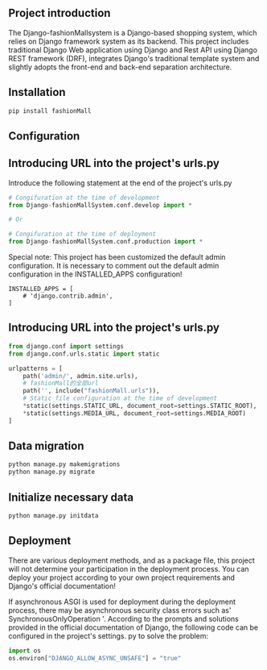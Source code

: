 
## Project introduction

The Django-fashionMallsystem is a Django-based shopping system, which relies on Django framework system as its backend. This project includes traditional Django Web application using Django and Rest API using Django REST framework (DRF), integrates Django's traditional template system and slightly adopts the front-end and back-end separation architecture.



## Installation

```python
pip install fashionMall
```

## Configuration

## Introducing URL into the project's urls.py

Introduce the following statement at the end of the project's urls.py

```python
# Congifuration at the time of development
from Django-fashionMallSystem.conf.develop import *

# Or

# Congifuration at the time of deployment
from Django-fashionMallSystem.conf.production import *
```

Special note: This project has been customized the default admin configuration. It is necessary to comment out the default admin configuration in the INSTALLED_APPS configuration!

```
INSTALLED_APPS = [
    # 'django.contrib.admin',
]
```

## Introducing URL into the project's urls.py

```python
from django.conf import settings
from django.conf.urls.static import static

urlpatterns = [
    path('admin/', admin.site.urls),
    # fashionMall的全部url
    path('', include("fashionMall.urls")),
    # Static file configuration at the time of development
    *static(settings.STATIC_URL, document_root=settings.STATIC_ROOT),
    *static(settings.MEDIA_URL, document_root=settings.MEDIA_ROOT)
]
```

## Data migration

```python
python manage.py makemigrations
python manage.py migrate
```

## Initialize necessary data

```python
python manage.py initdata
```

## Deployment

There are various deployment methods, and as a package file, this project will not determine your participation in the deployment process. You can deploy your project according to your own project requirements and Django's official documentation!

If asynchronous ASGI is used for deployment during the deployment process, there may be asynchronous security class errors such as' SynchronousOnlyOperation '. According to the prompts and solutions provided in the official documentation of Django, the following code can be configured in the project's settings. py to solve the problem:

```python
import os
os.environ["DJANGO_ALLOW_ASYNC_UNSAFE"] = "true"
```


